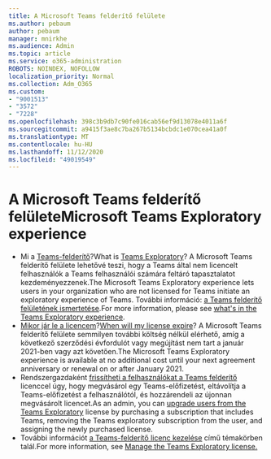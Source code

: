 ```yaml
---
title: A Microsoft Teams felderítő felülete
ms.author: pebaum
author: pebaum
manager: mnirkhe
ms.audience: Admin
ms.topic: article
ms.service: o365-administration
ROBOTS: NOINDEX, NOFOLLOW
localization_priority: Normal
ms.collection: Adm_O365
ms.custom:
- "9001513"
- "3572"
- "7228"
ms.openlocfilehash: 398c3b9db7c90fe016cab56ef9d13078e4011a6f
ms.sourcegitcommit: a9415f3ae8c7ba267b5134bcbdc1e070cea41a0f
ms.translationtype: MT
ms.contentlocale: hu-HU
ms.lasthandoff: 11/12/2020
ms.locfileid: "49019549"
---
```

# <a name="microsoft-teams-exploratory-experience"></a><span data-ttu-id="84ec0-102">A Microsoft Teams felderítő felülete</span><span class="sxs-lookup"><span data-stu-id="84ec0-102">Microsoft Teams Exploratory experience</span></span>

- <span data-ttu-id="84ec0-103">Mi a [Teams-felderítő](https://docs.microsoft.com/microsoftteams/teams-exploratory)?</span><span class="sxs-lookup"><span data-stu-id="84ec0-103">What is [Teams Exploratory](https://docs.microsoft.com/microsoftteams/teams-exploratory)?</span></span> <span data-ttu-id="84ec0-104">A Microsoft Teams felderítő felülete lehetővé teszi, hogy a Teams által nem licencelt felhasználók a Teams felhasználói számára feltáró tapasztalatot kezdeményezzenek.</span><span class="sxs-lookup"><span data-stu-id="84ec0-104">The Microsoft Teams Exploratory experience lets users in your organization who are not licensed for Teams initiate an exploratory experience of Teams.</span></span> <span data-ttu-id="84ec0-105">További információ: [a Teams felderítő felületének ismertetése](https://docs.microsoft.com/microsoftteams/teams-exploratory#whats-in-the-teams-exploratory-experience).</span><span class="sxs-lookup"><span data-stu-id="84ec0-105">For more information, please see [what's in the Teams Exploratory experience](https://docs.microsoft.com/microsoftteams/teams-exploratory#whats-in-the-teams-exploratory-experience).</span></span>
- <span data-ttu-id="84ec0-106">[Mikor jár le a licencem](https://docs.microsoft.com/microsoftteams/teams-exploratory#how-long-does-the-teams-exploratory-experience-last)?</span><span class="sxs-lookup"><span data-stu-id="84ec0-106">[When will my license expire](https://docs.microsoft.com/microsoftteams/teams-exploratory#how-long-does-the-teams-exploratory-experience-last)?</span></span> <span data-ttu-id="84ec0-107">A Microsoft Teams felderítő felülete semmilyen további költség nélkül elérhető, amíg a következő szerződési évfordulót vagy megújítást nem tart a január 2021-ben vagy azt követően.</span><span class="sxs-lookup"><span data-stu-id="84ec0-107">The Microsoft Teams Exploratory experience is available at no additional cost until your next agreement anniversary or renewal on or after January 2021.</span></span>
- <span data-ttu-id="84ec0-108">Rendszergazdaként [frissítheti a felhasználókat a Teams felderítő](https://docs.microsoft.com/microsoftteams/teams-exploratory#upgrade-users-from-the-teams-exploratory-license) licenccel úgy, hogy megvásárol egy Teams-előfizetést, eltávolítja a Teams-előfizetést a felhasználótól, és hozzárendeli az újonnan megvásárolt licencet.</span><span class="sxs-lookup"><span data-stu-id="84ec0-108">As an admin, you can [upgrade users from the Teams Exploratory](https://docs.microsoft.com/microsoftteams/teams-exploratory#upgrade-users-from-the-teams-exploratory-license) license by purchasing a subscription that includes Teams, removing the Teams exploratory subscription from the user, and assigning the newly purchased license.</span></span>
- <span data-ttu-id="84ec0-109">További információt [a Teams-felderítő licenc kezelése](https://docs.microsoft.com/microsoftteams/teams-exploratory) című témakörben talál.</span><span class="sxs-lookup"><span data-stu-id="84ec0-109">For more information, see [Manage the Teams Exploratory license.](https://docs.microsoft.com/microsoftteams/teams-exploratory)</span></span>